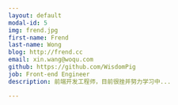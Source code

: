 ```yaml
---
layout: default
modal-id: 5
img: frend.jpg
first-name: Frend
last-name: Wong
blog: http://frend.cc
email: xin.wang@woqu.com
github: https://github.com/WisdomPig
job: Front-end Engineer
description: 前端开发工程师，目前很挫并努力学习中...

---
```

